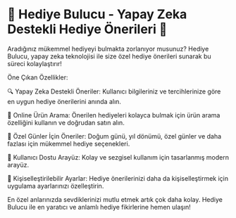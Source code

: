 # 🎁 Hediye Bulucu - Yapay Zeka Destekli Hediye Önerileri 🎁

Aradığınız mükemmel hediyeyi bulmakta zorlanıyor musunuz? Hediye Bulucu, yapay zeka teknolojisi ile size özel hediye önerileri sunarak bu süreci kolaylaştırır!

Öne Çıkan Özellikler:

🔍 Yapay Zeka Destekli Öneriler: Kullanıcı bilgileriniz ve tercihlerinize göre en uygun hediye önerilerini anında alın.

🛒 Online Ürün Arama: Önerilen hediyeleri kolayca bulmak için ürün arama özelliğini kullanın ve doğrudan satın alın.

📅 Özel Günler İçin Öneriler: Doğum günü, yıl dönümü, özel günler ve daha fazlası için mükemmel hediye seçenekleri.

📱 Kullanıcı Dostu Arayüz: Kolay ve sezgisel kullanım için tasarlanmış modern arayüz.

🔧 Kişiselleştirilebilir Ayarlar: Hediye önerilerinizi daha da kişiselleştirmek için uygulama ayarlarınızı özelleştirin.

En özel anlarınızda sevdiklerinizi mutlu etmek artık çok daha kolay. Hediye Bulucu ile en yaratıcı ve anlamlı hediye fikirlerine hemen ulaşın!
